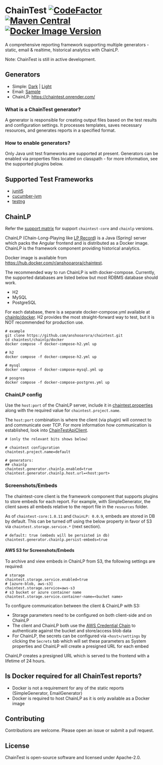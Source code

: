 # ChainTest [![CodeFactor](https://www.codefactor.io/repository/github/anshooarora/chaintest/badge)](https://www.codefactor.io/repository/github/anshooarora/chaintest) [![Maven Central](https://img.shields.io/maven-central/v/com.aventstack/chaintest-core.svg?maxAge=300)](http://search.maven.org/#search|ga|1|g:"com.aventstack") [![Docker Image Version](https://img.shields.io/docker/v/anshooarora/chaintest?style=flat&label=ChainLP&link=https%3A%2F%2Fhub.docker.com%2Fr%2Fanshooarora%2Fchaintest)](https://hub.docker.com/r/anshooarora/chaintest)

A comprehensive reporting framework supporting multiple generators - static, email & realtime, historical analytics with ChainLP. 

Note: ChainTest is still in active development.

## Generators

* Simple: [Dark](https://chaintest.s3.us-east-2.amazonaws.com/samples/SimpleDark.html) | [Light](https://chaintest.s3.us-east-2.amazonaws.com/samples/SimpleLight.html)
* Email: [Sample](https://chaintestblob.blob.core.windows.net/chaintest/email/Email.html)
* ChainLP: https://chaintest.onrender.com/ 

### What is a ChainTest generator?

A generator is responsible for creating output files based on the test results and configuration settings. It processes templates, saves necessary resources, and generates reports in a specified format.

### How to enable generators?

Only Java unit test frameworks are supported at present. Generators can be enabled via properties files located on classpath - for more information, see the supported plugins below.

## Supported Test Frameworks

* [junit5](https://github.com/anshooarora/chaintest/tree/main/plugins/chaintest-junit5)
* [cucumber-jvm](https://github.com/anshooarora/chaintest/tree/main/plugins/chaintest-cucumber-jvm)
* [testng](https://github.com/anshooarora/chaintest/tree/main/plugins/chaintest-testng)

## ChainLP

Refer the [support matrix](ChainLPSupportMatrix.md) for support `chaintest-core` and `chainlp` versions.

ChainLP (Chain-Long-Playing like [LP Record](https://en.wikipedia.org/wiki/LP_record)) is a Java (Spring) server which packs the Angular frontend and is distributed as a Docker image. ChainLP is the framework component providing historical analytics.

Docker image is available from https://hub.docker.com/r/anshooarora/chaintest.

The recommended way to run ChainLP is with docker-compose. Currently, the supported databases are listed below but most RDBMS database should work.

* H2
* MySQL
* PostgreSQL

For each database, there is a separate docker-compose.yml available at [chainlp/docker](https://github.com/anshooarora/chaintest/tree/main/chainlp/docker). H2 provides the most straight-forward way to test, but it is NOT recommended for production use.

```
# example
git clone https://github.com/anshooarora/chaintest.git
cd chaintest/chainlp/docker
docker compose -f docker-compose-h2.yml up
```

```
# h2
docker compose -f docker-compose-h2.yml up

# mysql
docker compose -f docker-compose-mysql.yml up

# posgres
docker compose -f docker-compose-postgres.yml up
```

### ChainLP config

Use the `host:port` of the ChainLP server, include it in [chaintest.properties](https://github.com/anshooarora/chaintest/blob/main/Config.md) along with the required value for `chaintest.project.name`. 

The `host:port` combination is where the client (via plugin) will connect to and communicate over TCP. For more information how communication is established, look into [ChainTestApiClient](https://github.com/anshooarora/chaintest/blob/main/core/chaintest-core-java/src/main/java/com/aventstack/chaintest/http/ChainTestApiClient.java).

```
# (only the relevant bits shows below)

# chaintest configuration
chaintest.project.name=default

# generators:
## chainlp
chaintest.generator.chainlp.enabled=true
chaintest.generator.chainlp.host.url=<host:port>
```

### Screenshots/Embeds

The chaintest-core client is the framework component that supports plugins to store embeds for each report. For example, with SimpleGenerator, the client saves all embeds relative to the report file in the `resources` folder.

As of `chaintest-core:1.0.11` and `ChainLP: 0.0.9`, embeds are stored in DB by default. This can be turned off using the below property in favor of S3 via `chaintest.storage.service.*` (next section).

```
# default: true (embeds will be persisted in db)
chaintest.generator.chainlp.persist-embeds=true
```

#### AWS S3 for Screenshots/Embeds

To archive and view embeds in ChainLP from S3, the following settings are required:

```
# storage
chaintest.storage.service.enabled=true
# [azure-blob, aws-s3]
chaintest.storage.service=aws-s3
# s3 bucket or azure container name
chaintest.storage.service.container-name=<bucket name>
```

To configure communication between the client & ChainLP with S3:

* Storage parameters need to be configured on both client-side and on ChainLP
* The client and ChainLP both use the [AWS Credential Chain](https://docs.aws.amazon.com/sdk-for-java/latest/developer-guide/credentials-chain.html) to authenticate against the bucket and store/access blob data
* For ChainLP, the secrets can be configured via `<host>/settings` by clicking the `Secrets` tab which will set these parameters as System properties and ChainLP will create a presigned URL for each embed

ChainLP creates a presigned URL which is served to the frontend with a lifetime of 24 hours.

## Is Docker required for all ChainTest reports?
* Docker is not a requirement for any of the static reports (SimpleGenerator, EmailGenerator)
* Docker is required to host ChainLP as it is only available as a Docker image

## Contributing

Contributions are welcome. Please open an issue or submit a pull request.

## License

ChainTest is open-source software and licensed under Apache-2.0.
